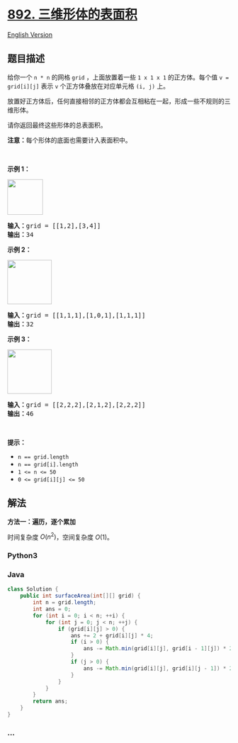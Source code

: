 # [892. 三维形体的表面积](https://leetcode.cn/problems/surface-area-of-3d-shapes)

[English Version](/solution/0800-0899/0892.Surface%20Area%20of%203D%20Shapes/README_EN.md)

## 题目描述

<!-- 这里写题目描述 -->

<p>给你一个 <code>n * n</code> 的网格&nbsp;<code>grid</code> ，上面放置着一些&nbsp;<code>1 x 1 x 1</code>&nbsp;的正方体。每个值&nbsp;<code>v = grid[i][j]</code>&nbsp;表示&nbsp;<code>v</code>&nbsp;个正方体叠放在对应单元格&nbsp;<code>(i, j)</code>&nbsp;上。</p>

<p>放置好正方体后，任何直接相邻的正方体都会互相粘在一起，形成一些不规则的三维形体。</p>

<p>请你返回最终这些形体的总表面积。</p>

<p><strong>注意：</strong>每个形体的底面也需要计入表面积中。</p>

<p>&nbsp;</p>

<ul>
</ul>

<p><strong>示例 1：</strong></p>
<img alt="" src="https://fastly.jsdelivr.net/gh/doocs/leetcode@main/solution/0800-0899/0892.Surface%20Area%20of%203D%20Shapes/images/tmp-grid2.jpg" style="height: 80px; width: 80px;" />
<pre>
<strong>输入：</strong>grid = [[1,2],[3,4]]
<strong>输出：</strong>34
</pre>

<p><strong>示例 2：</strong></p>
<img alt="" src="https://fastly.jsdelivr.net/gh/doocs/leetcode@main/solution/0800-0899/0892.Surface%20Area%20of%203D%20Shapes/images/tmp-grid4.jpg" style="height: 100px; width: 100px;" />
<pre>
<strong>输入：</strong>grid = [[1,1,1],[1,0,1],[1,1,1]]
<strong>输出：</strong>32
</pre>

<p><strong>示例 3：</strong></p>
<img alt="" src="https://fastly.jsdelivr.net/gh/doocs/leetcode@main/solution/0800-0899/0892.Surface%20Area%20of%203D%20Shapes/images/tmp-grid5.jpg" style="height: 100px; width: 100px;" />
<pre>
<strong>输入：</strong>grid = [[2,2,2],[2,1,2],[2,2,2]]
<strong>输出：</strong>46
</pre>

<p>&nbsp;</p>

<p><strong>提示：</strong></p>

<ul>
	<li><code>n == grid.length</code></li>
	<li><code>n == grid[i].length</code></li>
	<li><code>1 &lt;= n &lt;= 50</code></li>
	<li><code>0 &lt;= grid[i][j] &lt;= 50</code></li>
</ul>

## 解法

<!-- 这里可写通用的实现逻辑 -->

**方法一：遍历，逐个累加**

时间复杂度 $O(n^2)$，空间复杂度 $O(1)$。

<!-- tabs:start -->

### **Python3**

<!-- 这里可写当前语言的特殊实现逻辑 -->



### **Java**

<!-- 这里可写当前语言的特殊实现逻辑 -->

```java
class Solution {
    public int surfaceArea(int[][] grid) {
        int n = grid.length;
        int ans = 0;
        for (int i = 0; i < n; ++i) {
            for (int j = 0; j < n; ++j) {
                if (grid[i][j] > 0) {
                    ans += 2 + grid[i][j] * 4;
                    if (i > 0) {
                        ans -= Math.min(grid[i][j], grid[i - 1][j]) * 2;
                    }
                    if (j > 0) {
                        ans -= Math.min(grid[i][j], grid[i][j - 1]) * 2;
                    }
                }
            }
        }
        return ans;
    }
}
```









### **...**

```

```


